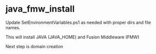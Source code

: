# java_fmw_install

Update SetEnvironmentVariables.ps1 as needed with proper dirs and file names.

This will install JAVA (JAVA_HOME) and Fusion Middleware (FMW)

Next step is domain creation
